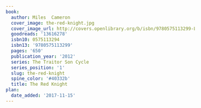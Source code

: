 ```yaml
---
book:
  author: Miles  Cameron
  cover_image: the-red-knight.jpg
  cover_image_url: http://covers.openlibrary.org/b/isbn/9780575113299-L.jpg
  goodreads: '13616278'
  isbn10: 0575113294
  isbn13: '9780575113299'
  pages: '650'
  publication_year: '2012'
  series: The Traitor Son Cycle
  series_position: '1'
  slug: the-red-knight
  spine_color: '#40332b'
  title: The Red Knight
plan:
  date_added: '2017-11-15'
---
```

